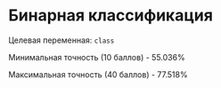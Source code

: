 # Бинарная классификация
Целевая переменная: `class`

Минимальная точность (10 баллов) - 55.036%

Максимальная точность (40 баллов) - 77.518%
        